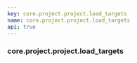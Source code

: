 ```yaml
---
key: core.project.project.load_targets
name: core.project.project.load_targets
api: true
---
```


### core.project.project.load_targets
